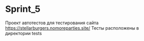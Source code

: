 # Sprint_5
Проект автотестов для тестирования сайта https://stellarburgers.nomoreparties.site/
Тесты расположены в директории tests